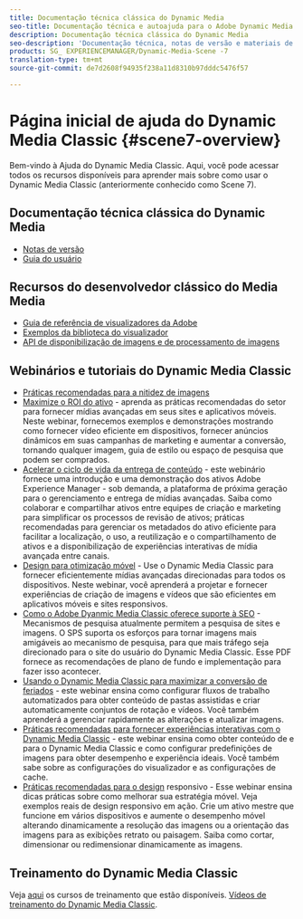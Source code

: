 ```yaml
---
title: Documentação técnica clássica do Dynamic Media
seo-title: Documentação técnica e autoajuda para o Adobe Dynamic Media Classic
description: Documentação técnica clássica do Dynamic Media
seo-description: 'Documentação técnica, notas de versão e materiais de autoajuda para o Adobe Dynamic Media Classic, anteriormente Scene 7 '
products: SG_ EXPERIENCEMANAGER/Dynamic-Media-Scene -7
translation-type: tm+mt
source-git-commit: de7d2608f94935f238a11d8310b97dddc5476f57

---
```



# Página inicial de ajuda do Dynamic Media Classic {#scene7-overview}

Bem-vindo à Ajuda do Dynamic Media Classic. Aqui, você pode acessar todos os recursos disponíveis para aprender mais sobre como usar o Dynamic Media Classic (anteriormente conhecido como Scene 7).

## Documentação técnica clássica do Dynamic Media

* [Notas de versão](https://marketing.adobe.com/resources/help/en_US/s7/release_notes/index.html)
* [Guia do usuário](introduction.md)

## Recursos do desenvolvedor clássico do Media Media

* [Guia de referência de visualizadores da Adobe](https://marketing.adobe.com/resources/help/en_US/s7/viewers_ref/index.html)
* [Exemplos da biblioteca do visualizador](https://landing.adobe.com/en/na/dynamic-media/ctir-2755/live-demos.html)
* [API de disponibilização de imagens e de processamento de imagens](https://marketing.adobe.com/resources/help/en_US/s7/is_ir_api/index.html)

## Webinários e tutoriais do Dynamic Media Classic

* [Práticas recomendadas para a nitidez de imagens](https://marketing.adobe.com/resources/help/en_US/s7/sharpening/s7_sharpening_images.pdf)
* [Maximize o ROI do ativo](https://adobecustomersuccess.adobeconnect.com/p5ar3hfrrec/?launcher=false&fcsContent=true&pbMode=normal&proto=true) - aprenda as práticas recomendadas do setor para fornecer mídias avançadas em seus sites e aplicativos móveis. Neste webinar, fornecemos exemplos e demonstrações mostrando como fornecer vídeo eficiente em dispositivos, fornecer anúncios dinâmicos em suas campanhas de marketing e aumentar a conversão, tornando qualquer imagem, guia de estilo ou espaço de pesquisa que podem ser comprados.
* [Acelerar o ciclo de vida da entrega de conteúdo](https://adobecustomersuccess.adobeconnect.com/p88ducm9pqv/) - este webinário fornece uma introdução e uma demonstração dos ativos Adobe Experience Manager - sob demanda, a plataforma de próxima geração para o gerenciamento e entrega de mídias avançadas. Saiba como colaborar e compartilhar ativos entre equipes de criação e marketing para simplificar os processos de revisão de ativos; práticas recomendadas para gerenciar os metadados do ativo eficiente para facilitar a localização, o uso, a reutilização e o compartilhamento de ativos e a disponibilização de experiências interativas de mídia avançada entre canais.
* [Design para otimização móvel](https://adobecustomersuccess.adobeconnect.com/p6oqd3wydif/?launcher=false&fcsContent=true&pbMode=normal&proto=true) - Use o Dynamic Media Classic para fornecer eficientemente mídias avançadas direcionadas para todos os dispositivos. Neste webinar, você aprenderá a projetar e fornecer experiências de criação de imagens e vídeos que são eficientes em aplicativos móveis e sites responsivos.
* [Como o Adobe Dyanmic Media Classic oferece suporte à SEO](https://marketing.adobe.com/resources/help/en_US/s7/s7_seo.pdf) - Mecanismos de pesquisa atualmente permitem a pesquisa de sites e imagens. O SPS suporta os esforços para tornar imagens mais amigáveis ao mecanismo de pesquisa, para que mais tráfego seja direcionado para o site do usuário do Dynamic Media Classic. Esse PDF fornece as recomendações de plano de fundo e implementação para fazer isso acontecer.
* [Usando o Dynamic Media Classic para maximizar a conversão de feriados](https://adobecustomersuccess.adobeconnect.com/p32n1yr85c9/?proto=true) - este webinar ensina como configurar fluxos de trabalho automatizados para obter conteúdo de pastas assistidas e criar automaticamente conjuntos de rotação e vídeos. Você também aprenderá a gerenciar rapidamente as alterações e atualizar imagens.
* [Práticas recomendadas para fornecer experiências interativas com o Dynamic Media Classic](http://seminars.adobeconnect.com/p7wb8ej3u6d/) - este webinar ensina como obter conteúdo de e para o Dynamic Media Classic e como configurar predefinições de imagens para obter desempenho e experiência ideais. Você também sabe sobre as configurações do visualizador e as configurações de cache.
* [Práticas recomendadas para o design](http://offers.adobe.com/en/na/marketing/landings/_40458_responsive_design_live_on_demand_webinar.html) responsivo - Esse webinar ensina dicas práticas sobre como melhorar sua estratégia móvel. Veja exemplos reais de design responsivo em ação. Crie um ativo mestre que funcione em vários dispositivos e aumente o desempenho móvel alterando dinamicamente a resolução das imagens ou a orientação das imagens para as exibições retrato ou paisagem. Saiba como cortar, dimensionar ou redimensionar dinamicamente as imagens.

## Treinamento do Dynamic Media Classic

Veja [aqui](http://training.adobe.com/training/courses.html#product=adobe-scene7) os cursos de treinamento que estão disponíveis.
[Vídeos de treinamento do Dynamic Media Classic](https://marketing.adobe.com/resources/help/en_US/s7/training-videos/).
